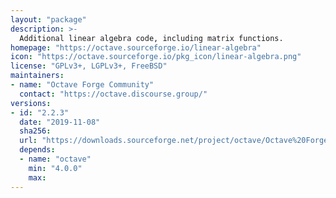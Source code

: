 ```yaml
---
layout: "package"
description: >-
  Additional linear algebra code, including matrix functions.
homepage: "https://octave.sourceforge.io/linear-algebra"
icon: "https://octave.sourceforge.io/pkg_icon/linear-algebra.png"
license: "GPLv3+, LGPLv3+, FreeBSD"
maintainers:
- name: "Octave Forge Community"
  contact: "https://octave.discourse.group/"
versions:
- id: "2.2.3"
  date: "2019-11-08"
  sha256:
  url: "https://downloads.sourceforge.net/project/octave/Octave%20Forge%20Packages/Individual%20Package%20Releases/linear-algebra-2.2.3.tar.gz"
  depends:
  - name: "octave"
    min: "4.0.0"
    max:
---
```

